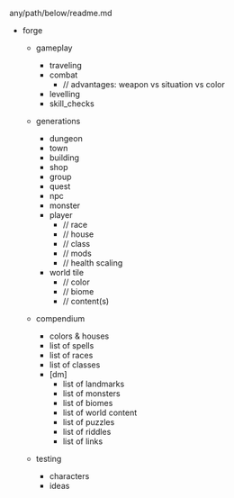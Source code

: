 any/path/below/readme.md

- forge
  - gameplay
    - traveling
    - combat
      - // advantages: weapon vs situation vs color
    - levelling
    - skill_checks

  - generations
    - dungeon
    - town
    - building
    - shop
    - group
    - quest
    - npc
    - monster
    - player
      - // race
      - // house
      - // class
      - // mods
      - // health scaling
    - world tile
      - // color
      - // biome
      - // content(s)

  - compendium
    - colors & houses
    - list of spells
    - list of races
    - list of classes
    - [dm]
      - list of landmarks
      - list of monsters
      - list of biomes
      - list of world content
      - list of puzzles
      - list of riddles
      - list of links

  - testing
    - characters
    - ideas
